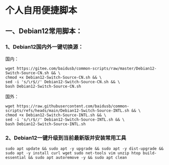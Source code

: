 # 个人自用便捷脚本
## 一、Debian12常用脚本：
### 1、Debian12国内外一键切换源：
国内：
```
wget https://gitee.com/baidusb/common-scripts/raw/master/Debian12-Switch-Source-CN.sh && \
chmod +x Debian12-Switch-Source-CN.sh && \
sed -i 's/\r$//' Debian12-Switch-Source-CN.sh && \
bash Debian12-Switch-Source-CN.sh
```
国外：
```
wget https://raw.githubusercontent.com/baidusb/common-scripts/refs/heads/main/Debian12-Switch-Source-INTL.sh && \
chmod +x Debian12-Switch-Source-INTL.sh && \
sed -i 's/\r$//' Debian12-Switch-Source-INTL.sh && \
bash Debian12-Switch-Source-INTL.sh
```

### 2、Debian12一键升级到当前最新版并安装常用工具
```
sudo apt update && sudo apt -y upgrade && sudo apt -y dist-upgrade && sudo apt -y install curl wget sudo net-tools vim unzip htop build-essential && sudo apt autoremove -y && sudo apt clean
```
